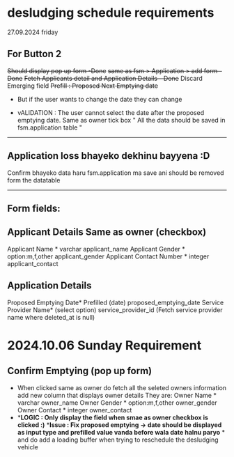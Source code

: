 # desludging schedule requirements

27.09.2024 friday

## For Button 2

~~Should display pop up form -Done~~
~~same as fsm > Application > add form - Done~~
~~Fetch Applicants detail and Application Details - Done~~
Discard Emerging field
~~Prefill : Proposed Next Emptying date~~

- But if the user wants to change the date they can change

+ vALIDATION :  The user cannot select the date after the proposed emptying date.
  Same as owner tick box
  " All the data should be saved in fsm.application table "

---

Application loss bhayeko dekhinu bayyena :D
-------------------------------------------

Confirm bhayeko data haru fsm.application ma save ani should be removed form the datatable

---

Form fields:
------------

Applicant Details                               Same as owner (checkbox)
------------------------------------------------------------------------

Applicant Name *             varchar                applicant_name
Applicant Gender *           option:m,f,other       applicant_gender
Applicant Contact Number *   integer                applicant_contact

Application Details
-------------------

Proposed Emptying Date*    Prefilled (date)          proposed_emptying_date
Service Provider Name*      (select option)          service_provider_id
(Fetch service provider name where deleted_at is null)

# 2024.10.06 Sunday Requirement

## Confirm Emptying (pop up form)

- When clicked same as owner do fetch all the seleted owners information
  add new column that displays owner details
  They are:
  Owner Name *             varchar                     owner_name
  Owner Gender *           option:m,f,other      owner_gender
  Owner Contact *           integer                    owner_contact
- ***LOGIC : Only display the field when smae as owner checkbox is clicked :)**
  ***Issue : Fix proposed emptying -> date should be displayed as input type and prefilled value vanda before wala date halnu paryo** *
  and do add a loading buffer when trying to reschedule the desludging vehicle
